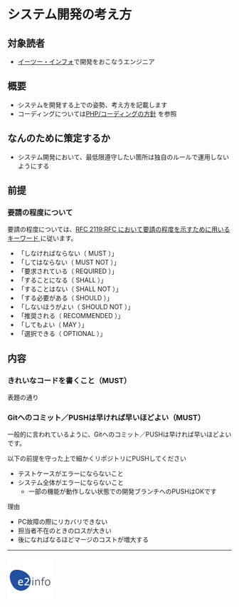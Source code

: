 # システム開発の考え方

## 対象読者

* [イーツー・インフォ](https://www.e2info.co.jp/)で開発をおこなうエンジニア

## 概要

* システムを開発する上での姿勢、考え方を記載します
* コーディングについては[PHP/コーディングの方針](/development/PHP/CodingRule.md) を参照

## なんのために策定するか

* システム開発において、最低限遵守したい箇所は独自のルールで運用しないようにする

## 前提

### 要請の程度について

要請の程度については、[RFC 2119:RFC において要請の程度を示すために用いるキーワード ](https://www.ipa.go.jp/security/rfc/RFC2119JA.html)に従います。

* 「しなければならない（ MUST ）」
* 「してはならない（ MUST NOT ）」
* 「要求されている（ REQUIRED ）」
* 「することになる（ SHALL ）」
* 「することはない（ SHALL NOT ）」
* 「する必要がある（ SHOULD ）」
* 「しないほうがよい（ SHOULD NOT ）」
* 「推奨される（ RECOMMENDED ）」
* 「してもよい（ MAY ）」
* 「選択できる（ OPTIONAL ）」

## 内容

### きれいなコードを書くこと（MUST）

表題の通り

### Gitへのコミット／PUSHは早ければ早いほどよい（MUST）

一般的に言われているように、Gitへのコミット／PUSHは早ければ早いほどよいです。

以下の前提を守った上で細かくリポジトリにPUSHしてください
* テストケースがエラーにならないこと
* システム全体がエラーにならないこと
    * 一部の機能が動作しない状態での開発ブランチへのPUSHはOKです

理由

* PC故障の際にリカバリできない
* 担当者不在のときのロスが大きい
* 後になればなるほどマージのコストが増大する

---
    
![イーツー・インフォロゴ](https://raw.githubusercontent.com/e2info/e2info-warehouse/master/images/logo/logo100x100_transparent.png)

